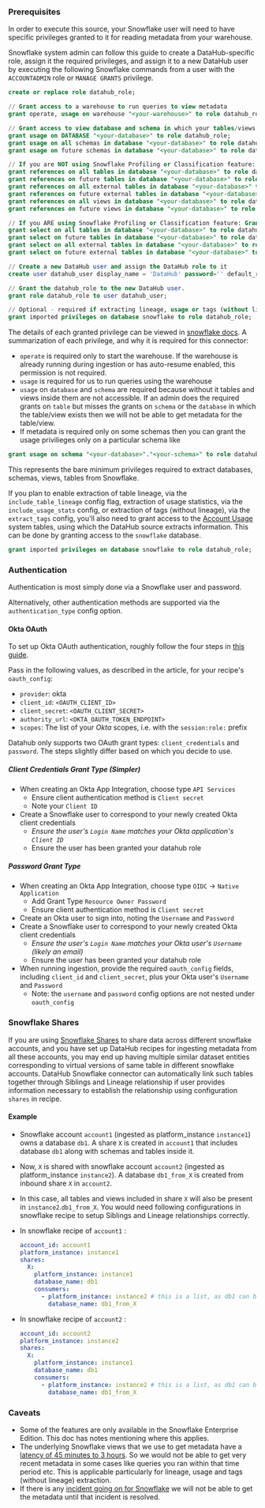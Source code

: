 ### Prerequisites

In order to execute this source, your Snowflake user will need to have specific privileges granted to it for reading metadata
from your warehouse.

Snowflake system admin can follow this guide to create a DataHub-specific role, assign it the required privileges, and assign it to a new DataHub user by executing the following Snowflake commands from a user with the `ACCOUNTADMIN` role or `MANAGE GRANTS` privilege.

```sql
create or replace role datahub_role;

// Grant access to a warehouse to run queries to view metadata
grant operate, usage on warehouse "<your-warehouse>" to role datahub_role;

// Grant access to view database and schema in which your tables/views exist
grant usage on DATABASE "<your-database>" to role datahub_role;
grant usage on all schemas in database "<your-database>" to role datahub_role;
grant usage on future schemas in database "<your-database>" to role datahub_role;

// If you are NOT using Snowflake Profiling or Classification feature: Grant references privileges to your tables and views
grant references on all tables in database "<your-database>" to role datahub_role;
grant references on future tables in database "<your-database>" to role datahub_role;
grant references on all external tables in database "<your-database>" to role datahub_role;
grant references on future external tables in database "<your-database>" to role datahub_role;
grant references on all views in database "<your-database>" to role datahub_role;
grant references on future views in database "<your-database>" to role datahub_role;

// If you ARE using Snowflake Profiling or Classification feature: Grant select privileges to your tables
grant select on all tables in database "<your-database>" to role datahub_role;
grant select on future tables in database "<your-database>" to role datahub_role;
grant select on all external tables in database "<your-database>" to role datahub_role;
grant select on future external tables in database "<your-database>" to role datahub_role;

// Create a new DataHub user and assign the DataHub role to it
create user datahub_user display_name = 'DataHub' password='' default_role = datahub_role default_warehouse = '<your-warehouse>';

// Grant the datahub_role to the new DataHub user.
grant role datahub_role to user datahub_user;

// Optional - required if extracting lineage, usage or tags (without lineage)
grant imported privileges on database snowflake to role datahub_role;
```

The details of each granted privilege can be viewed in [snowflake docs](https://docs.snowflake.com/en/user-guide/security-access-control-privileges.html). A summarization of each privilege, and why it is required for this connector:

- `operate` is required only to start the warehouse. 
  If the warehouse is already running during ingestion or has auto-resume enabled,
  this permission is not required.
- `usage` is required for us to run queries using the warehouse
- `usage` on `database` and `schema` are required because without it tables and views inside them are not accessible. If an admin does the required grants on `table` but misses the grants on `schema` or the `database` in which the table/view exists then we will not be able to get metadata for the table/view.
- If metadata is required only on some schemas then you can grant the usage privilieges only on a particular schema like

```sql
grant usage on schema "<your-database>"."<your-schema>" to role datahub_role;
```

This represents the bare minimum privileges required to extract databases, schemas, views, tables from Snowflake.

If you plan to enable extraction of table lineage, via the `include_table_lineage` config flag, extraction of usage statistics, via the `include_usage_stats` config, or extraction of tags (without lineage), via the `extract_tags` config, you'll also need to grant access to the [Account Usage](https://docs.snowflake.com/en/sql-reference/account-usage.html) system tables, using which the DataHub source extracts information. This can be done by granting access to the `snowflake` database.

```sql
grant imported privileges on database snowflake to role datahub_role;
```

### Authentication
Authentication is most simply done via a Snowflake user and password.

Alternatively, other authentication methods are supported via the `authentication_type` config option.

#### Okta OAuth
To set up Okta OAuth authentication, roughly follow the four steps in [this guide](https://docs.snowflake.com/en/user-guide/oauth-okta).

Pass in the following values, as described in the article, for your recipe's `oauth_config`:
- `provider`: okta
- `client_id`: `<OAUTH_CLIENT_ID>`
- `client_secret`: `<OAUTH_CLIENT_SECRET>`
- `authority_url`: `<OKTA_OAUTH_TOKEN_ENDPOINT>`
- `scopes`: The list of your *Okta* scopes, i.e. with the `session:role:` prefix

Datahub only supports two OAuth grant types: `client_credentials` and `password`.
The steps slightly differ based on which you decide to use.

##### Client Credentials Grant Type (Simpler)
- When creating an Okta App Integration, choose type `API Services`
  + Ensure client authentication method is `Client secret`
  + Note your `Client ID`
- Create a Snowflake user to correspond to your newly created Okta client credentials
  + *Ensure the user's `Login Name` matches your Okta application's `Client ID`*
  + Ensure the user has been granted your datahub role

##### Password Grant Type
- When creating an Okta App Integration, choose type `OIDC` -> `Native Application`
  + Add Grant Type `Resource Owner Password`
  + Ensure client authentication method is `Client secret`
- Create an Okta user to sign into, noting the `Username` and `Password`
- Create a Snowflake user to correspond to your newly created Okta client credentials
  + *Ensure the user's `Login Name` matches your Okta user's `Username` (likely an email)*
  + Ensure the user has been granted your datahub role
- When running ingestion, provide the required `oauth_config` fields,
  including `client_id` and `client_secret`, plus your Okta user's `Username` and `Password`
  * Note: the `username` and `password` config options are not nested under `oauth_config`

### Snowflake Shares
If you are using [Snowflake Shares](https://docs.snowflake.com/en/user-guide/data-sharing-provider) to share data across different snowflake accounts, and you have set up DataHub recipes for ingesting metadata from all these accounts, you may end up having multiple similar dataset entities corresponding to virtual versions of same table in different snowflake accounts. DataHub Snowflake connector can automatically link such tables together through Siblings and Lineage relationship if user provides information necessary to establish the relationship using configuration `shares` in recipe. 

#### Example
- Snowflake account `account1` (ingested as platform_instance `instance1`) owns a database `db1`. A share `X` is created in `account1` that includes database `db1` along with schemas and tables inside it. 
- Now, `X` is shared with snowflake account `account2` (ingested as platform_instance `instance2`). A database `db1_from_X` is created from inbound share `X` in `account2`.
- In this case, all tables and views included in share `X` will also be present in `instance2`.`db1_from_X`. You would need following configurations in snowflake recipe to setup Siblings and Lineage relationships correctly.
- In snowflake recipe of `account1` :

  ```yaml
  account_id: account1
  platform_instance: instance1
  shares:
    X: 
      platform_instance: instance1
      database_name: db1
      consumers:
        - platform_instance: instance2 # this is a list, as db1 can be shared with multiple snowflake accounts using X
          database_name: db1_from_X
  ```
- In snowflake recipe of `account2` :

  ```yaml
  account_id: account2
  platform_instance: instance2
  shares:
    X: 
      platform_instance: instance1
      database_name: db1
      consumers:
        - platform_instance: instance2 # this is a list, as db1 can be shared with multiple snowflake accounts using X
          database_name: db1_from_X
  ```
### Caveats

- Some of the features are only available in the Snowflake Enterprise Edition. This doc has notes mentioning where this applies.
- The underlying Snowflake views that we use to get metadata have a [latency of 45 minutes to 3 hours](https://docs.snowflake.com/en/sql-reference/account-usage.html#differences-between-account-usage-and-information-schema). So we would not be able to get very recent metadata in some cases like queries you ran within that time period etc. This is applicable particularly for lineage, usage and tags (without lineage) extraction.
- If there is any [incident going on for Snowflake](https://status.snowflake.com/) we will not be able to get the metadata until that incident is resolved.
